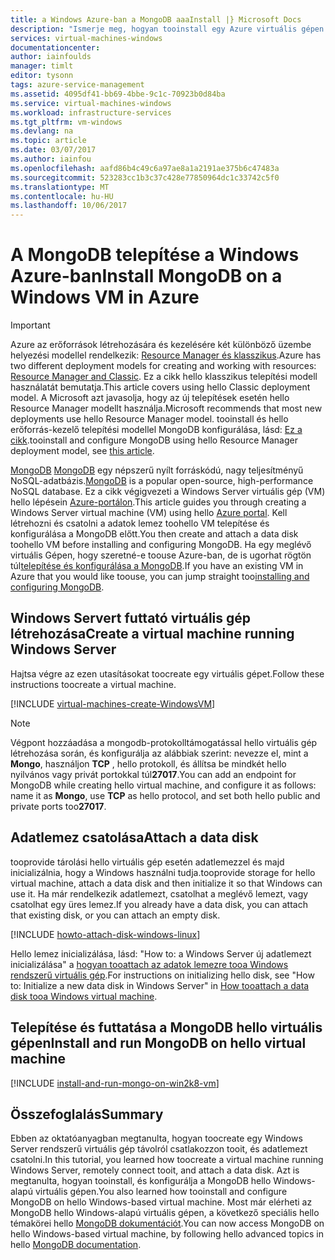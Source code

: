 ```yaml
---
title: a Windows Azure-ban a MongoDB aaaInstall |} Microsoft Docs
description: "Ismerje meg, hogyan tooinstall egy Azure virtuális gépen MongoDB hozza létre a Windows Server rendszert futtató hello klasszikus üzembe helyezési modellel."
services: virtual-machines-windows
documentationcenter: 
author: iainfoulds
manager: timlt
editor: tysonn
tags: azure-service-management
ms.assetid: 4095df41-bb69-4bbe-9c1c-70923b0d84ba
ms.service: virtual-machines-windows
ms.workload: infrastructure-services
ms.tgt_pltfrm: vm-windows
ms.devlang: na
ms.topic: article
ms.date: 03/07/2017
ms.author: iainfou
ms.openlocfilehash: aafd86b4c49c6a97ae8a1a2191ae375b6c47483a
ms.sourcegitcommit: 523283cc1b3c37c428e77850964dc1c33742c5f0
ms.translationtype: MT
ms.contentlocale: hu-HU
ms.lasthandoff: 10/06/2017
---
```

# <a name="install-mongodb-on-a-windows-vm-in-azure"></a><span data-ttu-id="7583f-103">A MongoDB telepítése a Windows Azure-ban</span><span class="sxs-lookup"><span data-stu-id="7583f-103">Install MongoDB on a Windows VM in Azure</span></span>
> [!IMPORTANT]
> <span data-ttu-id="7583f-104">Azure az erőforrások létrehozására és kezelésére két különböző üzembe helyezési modellel rendelkezik: [Resource Manager és klasszikus](../../../resource-manager-deployment-model.md).</span><span class="sxs-lookup"><span data-stu-id="7583f-104">Azure has two different deployment models for creating and working with resources: [Resource Manager and Classic](../../../resource-manager-deployment-model.md).</span></span>  <span data-ttu-id="7583f-105">Ez a cikk hello klasszikus telepítési modell használatát bemutatja.</span><span class="sxs-lookup"><span data-stu-id="7583f-105">This article covers using hello Classic deployment model.</span></span> <span data-ttu-id="7583f-106">A Microsoft azt javasolja, hogy az új telepítések esetén hello Resource Manager modellt használja.</span><span class="sxs-lookup"><span data-stu-id="7583f-106">Microsoft recommends that most new deployments use hello Resource Manager model.</span></span> <span data-ttu-id="7583f-107">tooinstall és hello erőforrás-kezelő telepítési modellel MongoDB konfigurálása, lásd: [Ez a cikk](../install-mongodb.md).</span><span class="sxs-lookup"><span data-stu-id="7583f-107">tooinstall and configure MongoDB using hello Resource Manager deployment model, see [this article](../install-mongodb.md).</span></span>

<span data-ttu-id="7583f-108">[MongoDB] [ MongoDB] egy népszerű nyílt forráskódú, nagy teljesítményű NoSQL-adatbázis.</span><span class="sxs-lookup"><span data-stu-id="7583f-108">[MongoDB][MongoDB] is a popular open-source, high-performance NoSQL database.</span></span> <span data-ttu-id="7583f-109">Ez a cikk végigvezeti a Windows Server virtuális gép (VM) hello lépésein [Azure-portálon][AzurePortal].</span><span class="sxs-lookup"><span data-stu-id="7583f-109">This article guides you through creating a Windows Server virtual machine (VM) using hello [Azure portal][AzurePortal].</span></span> <span data-ttu-id="7583f-110">Kell létrehozni és csatolni a adatok lemez toohello VM telepítése és konfigurálása a MongoDB előtt.</span><span class="sxs-lookup"><span data-stu-id="7583f-110">You then create and attach a data disk toohello VM before installing and configuring MongoDB.</span></span> <span data-ttu-id="7583f-111">Ha egy meglévő virtuális Gépen, hogy szeretné-e toouse Azure-ban, de is ugorhat rögtön túl[telepítése és konfigurálása a MongoDB](#install-and-run-mongodb-on-the-virtual-machine).</span><span class="sxs-lookup"><span data-stu-id="7583f-111">If you have an existing VM in Azure that you would like toouse, you can jump straight too[installing and configuring MongoDB](#install-and-run-mongodb-on-the-virtual-machine).</span></span>

## <a name="create-a-virtual-machine-running-windows-server"></a><span data-ttu-id="7583f-112">Windows Servert futtató virtuális gép létrehozása</span><span class="sxs-lookup"><span data-stu-id="7583f-112">Create a virtual machine running Windows Server</span></span>
<span data-ttu-id="7583f-113">Hajtsa végre az ezen utasításokat toocreate egy virtuális gépet.</span><span class="sxs-lookup"><span data-stu-id="7583f-113">Follow these instructions toocreate a virtual machine.</span></span>

[!INCLUDE [virtual-machines-create-WindowsVM](../../../../includes/virtual-machines-create-windowsvm.md)]

> [!NOTE]
> <span data-ttu-id="7583f-114">Végpont hozzáadása a mongodb-protokolltámogatással hello virtuális gép létrehozása során, és konfigurálja az alábbiak szerint: nevezze el, mint a **Mongo**, használjon **TCP** , hello protokoll, és állítsa be mindkét hello nyilvános vagy privát portokkal túl**27017**.</span><span class="sxs-lookup"><span data-stu-id="7583f-114">You can add an endpoint for MongoDB while creating hello virtual machine, and configure it as follows: name it as **Mongo**, use **TCP** as hello protocol, and set both hello public and private ports too**27017**.</span></span>
>
>

## <a name="attach-a-data-disk"></a><span data-ttu-id="7583f-115">Adatlemez csatolása</span><span class="sxs-lookup"><span data-stu-id="7583f-115">Attach a data disk</span></span>
<span data-ttu-id="7583f-116">tooprovide tárolási hello virtuális gép esetén adatlemezzel és majd inicializálnia, hogy a Windows használni tudja.</span><span class="sxs-lookup"><span data-stu-id="7583f-116">tooprovide storage for hello virtual machine, attach a data disk and then initialize it so that Windows can use it.</span></span> <span data-ttu-id="7583f-117">Ha már rendelkezik adatlemezt, csatolhat a meglévő lemezt, vagy csatolhat egy üres lemez.</span><span class="sxs-lookup"><span data-stu-id="7583f-117">If you already have a data disk, you can attach that existing disk, or you can attach an empty disk.</span></span>

[!INCLUDE [howto-attach-disk-windows-linux](../../../../includes/howto-attach-disk-windows-linux.md)]

<span data-ttu-id="7583f-118">Hello lemez inicializálása, lásd: "How to: a Windows Server új adatlemezt inicializálása" a [hogyan tooattach az adatok lemezre tooa Windows rendszerű virtuális gép](attach-disk.md).</span><span class="sxs-lookup"><span data-stu-id="7583f-118">For instructions on initializing hello disk, see "How to: Initialize a new data disk in Windows Server" in [How tooattach a data disk tooa Windows virtual machine](attach-disk.md).</span></span>

## <a name="install-and-run-mongodb-on-hello-virtual-machine"></a><span data-ttu-id="7583f-119">Telepítése és futtatása a MongoDB hello virtuális gépen</span><span class="sxs-lookup"><span data-stu-id="7583f-119">Install and run MongoDB on hello virtual machine</span></span>
[!INCLUDE [install-and-run-mongo-on-win2k8-vm](../../../../includes/install-and-run-mongo-on-win2k8-vm.md)]

## <a name="summary"></a><span data-ttu-id="7583f-120">Összefoglalás</span><span class="sxs-lookup"><span data-stu-id="7583f-120">Summary</span></span>
<span data-ttu-id="7583f-121">Ebben az oktatóanyagban megtanulta, hogyan toocreate egy Windows Server rendszerű virtuális gép távolról csatlakozzon tooit, és adatlemezt csatolni.</span><span class="sxs-lookup"><span data-stu-id="7583f-121">In this tutorial, you learned how toocreate a virtual machine running Windows Server, remotely connect tooit, and attach a data disk.</span></span>  <span data-ttu-id="7583f-122">Azt is megtanulta, hogyan tooinstall, és konfigurálja a MongoDB hello Windows-alapú virtuális gépen.</span><span class="sxs-lookup"><span data-stu-id="7583f-122">You also learned how tooinstall and configure MongoDB on hello Windows-based virtual machine.</span></span> <span data-ttu-id="7583f-123">Most már elérheti az MongoDB hello Windows-alapú virtuális gépen, a következő speciális hello témakörei hello [MongoDB dokumentációt][MongoDocs].</span><span class="sxs-lookup"><span data-stu-id="7583f-123">You can now access MongoDB on hello Windows-based virtual machine, by following hello advanced topics in hello [MongoDB documentation][MongoDocs].</span></span>

[MongoDocs]: http://docs.mongodb.org/manual/
[MongoDB]: http://www.mongodb.org/
[AzurePortal]: https://portal.azure.com/


